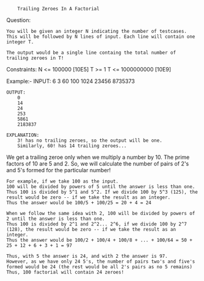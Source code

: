		Trailing Zeroes In A Factorial
		
Question:
	
	You will be given an integer N indicating the number of testcases.
	This will be followed by N lines of input. Each line will contain one integer T.
	
	The output would be a single line containg the total number of trailing zeroes in T!
	
	
Constraints:
	N <= 100000 		[10E5]
	T >= 1
	T <= 1000000000		[10E9]
	
	
Example:-
	INPUT:
		6
		3
		60
		100
		1024
		23456
		8735373
		
	OUTPUT:
		0
		14
		24
		253
		5861
		2183837
		
	EXPLANATION:
		3! has no trailing zeroes, so the output will be one.
		Similarly, 60! has 14 trailing zeroes...
		

<LOGIC>
	We get a trailing zeroe only when we multiply a number by 10. The prime factors of 10 are 5 and 2.
	So, we will calculate the number of pairs of 2's and 5's formed for the particular number!
	
	For example, if we take 100 as the input.
	100 will be divided by powers of 5 until the answer is less than one.
	Thus 100 is divided by 5^1 and 5^2. If we divide 100 by 5^3 (125), the result would be zero -- if we take the result as an integer.
	Thus the answer would be 100/5 + 100/25 = 20 + 4 = 24
	
	When we follow the same idea with 2, 100 will be divided by powers of 2 until the answer is less than one.
	Thus 100 is divided by 2^1 and 2^2... 2^6, if we divide 100 by 2^7 (128), the result would be zero -- if we take the result as an integer.
	Thus the answer would be 100/2 + 100/4 + 100/8 + ... + 100/64 = 50 + 25 + 12 + 6 + 3 + 1 = 97
	
	Thus, with 5 the answer is 24, and with 2 the answer is 97.
	However, as we have only 24 5's, the number of pairs two's and five's formed would be 24 (the rest would be all 2's pairs as no 5 remains)
	Thus, 100 factorial will contain 24 zeroes!
